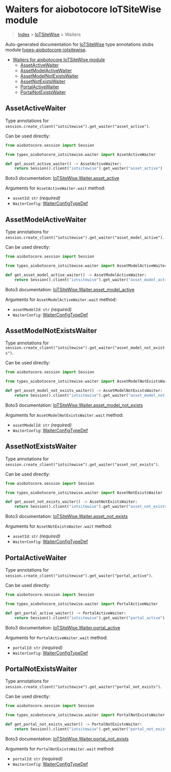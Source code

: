 <a id="waiters-for-aiobotocore-iotsitewise-module"></a>

# Waiters for aiobotocore IoTSiteWise module

> [Index](../README.md) > [IoTSiteWise](./README.md) > Waiters

Auto-generated documentation for
[IoTSiteWise](https://boto3.amazonaws.com/v1/documentation/api/latest/reference/services/iotsitewise.html#IoTSiteWise)
type annotations stubs module
[types-aiobotocore-iotsitewise](https://pypi.org/project/types-aiobotocore-iotsitewise/).

- [Waiters for aiobotocore IoTSiteWise module](#waiters-for-aiobotocore-iotsitewise-module)
  - [AssetActiveWaiter](#assetactivewaiter)
  - [AssetModelActiveWaiter](#assetmodelactivewaiter)
  - [AssetModelNotExistsWaiter](#assetmodelnotexistswaiter)
  - [AssetNotExistsWaiter](#assetnotexistswaiter)
  - [PortalActiveWaiter](#portalactivewaiter)
  - [PortalNotExistsWaiter](#portalnotexistswaiter)

<a id="assetactivewaiter"></a>

## AssetActiveWaiter

Type annotations for
`session.create_client("iotsitewise").get_waiter("asset_active")`.

Can be used directly:

```python
from aiobotocore.session import Session

from types_aiobotocore_iotsitewise.waiter import AssetActiveWaiter

def get_asset_active_waiter() -> AssetActiveWaiter:
    return Session().client("iotsitewise").get_waiter("asset_active")
```

Boto3 documentation:
[IoTSiteWise.Waiter.asset_active](https://boto3.amazonaws.com/v1/documentation/api/latest/reference/services/iotsitewise.html#IoTSiteWise.Waiter.AssetActive)

Arguments for `AssetActiveWaiter.wait` method:

- `assetId`: `str` *(required)*
- `WaiterConfig`: [WaiterConfigTypeDef](./type_defs.md#waiterconfigtypedef)

<a id="assetmodelactivewaiter"></a>

## AssetModelActiveWaiter

Type annotations for
`session.create_client("iotsitewise").get_waiter("asset_model_active")`.

Can be used directly:

```python
from aiobotocore.session import Session

from types_aiobotocore_iotsitewise.waiter import AssetModelActiveWaiter

def get_asset_model_active_waiter() -> AssetModelActiveWaiter:
    return Session().client("iotsitewise").get_waiter("asset_model_active")
```

Boto3 documentation:
[IoTSiteWise.Waiter.asset_model_active](https://boto3.amazonaws.com/v1/documentation/api/latest/reference/services/iotsitewise.html#IoTSiteWise.Waiter.AssetModelActive)

Arguments for `AssetModelActiveWaiter.wait` method:

- `assetModelId`: `str` *(required)*
- `WaiterConfig`: [WaiterConfigTypeDef](./type_defs.md#waiterconfigtypedef)

<a id="assetmodelnotexistswaiter"></a>

## AssetModelNotExistsWaiter

Type annotations for
`session.create_client("iotsitewise").get_waiter("asset_model_not_exists")`.

Can be used directly:

```python
from aiobotocore.session import Session

from types_aiobotocore_iotsitewise.waiter import AssetModelNotExistsWaiter

def get_asset_model_not_exists_waiter() -> AssetModelNotExistsWaiter:
    return Session().client("iotsitewise").get_waiter("asset_model_not_exists")
```

Boto3 documentation:
[IoTSiteWise.Waiter.asset_model_not_exists](https://boto3.amazonaws.com/v1/documentation/api/latest/reference/services/iotsitewise.html#IoTSiteWise.Waiter.AssetModelNotExists)

Arguments for `AssetModelNotExistsWaiter.wait` method:

- `assetModelId`: `str` *(required)*
- `WaiterConfig`: [WaiterConfigTypeDef](./type_defs.md#waiterconfigtypedef)

<a id="assetnotexistswaiter"></a>

## AssetNotExistsWaiter

Type annotations for
`session.create_client("iotsitewise").get_waiter("asset_not_exists")`.

Can be used directly:

```python
from aiobotocore.session import Session

from types_aiobotocore_iotsitewise.waiter import AssetNotExistsWaiter

def get_asset_not_exists_waiter() -> AssetNotExistsWaiter:
    return Session().client("iotsitewise").get_waiter("asset_not_exists")
```

Boto3 documentation:
[IoTSiteWise.Waiter.asset_not_exists](https://boto3.amazonaws.com/v1/documentation/api/latest/reference/services/iotsitewise.html#IoTSiteWise.Waiter.AssetNotExists)

Arguments for `AssetNotExistsWaiter.wait` method:

- `assetId`: `str` *(required)*
- `WaiterConfig`: [WaiterConfigTypeDef](./type_defs.md#waiterconfigtypedef)

<a id="portalactivewaiter"></a>

## PortalActiveWaiter

Type annotations for
`session.create_client("iotsitewise").get_waiter("portal_active")`.

Can be used directly:

```python
from aiobotocore.session import Session

from types_aiobotocore_iotsitewise.waiter import PortalActiveWaiter

def get_portal_active_waiter() -> PortalActiveWaiter:
    return Session().client("iotsitewise").get_waiter("portal_active")
```

Boto3 documentation:
[IoTSiteWise.Waiter.portal_active](https://boto3.amazonaws.com/v1/documentation/api/latest/reference/services/iotsitewise.html#IoTSiteWise.Waiter.PortalActive)

Arguments for `PortalActiveWaiter.wait` method:

- `portalId`: `str` *(required)*
- `WaiterConfig`: [WaiterConfigTypeDef](./type_defs.md#waiterconfigtypedef)

<a id="portalnotexistswaiter"></a>

## PortalNotExistsWaiter

Type annotations for
`session.create_client("iotsitewise").get_waiter("portal_not_exists")`.

Can be used directly:

```python
from aiobotocore.session import Session

from types_aiobotocore_iotsitewise.waiter import PortalNotExistsWaiter

def get_portal_not_exists_waiter() -> PortalNotExistsWaiter:
    return Session().client("iotsitewise").get_waiter("portal_not_exists")
```

Boto3 documentation:
[IoTSiteWise.Waiter.portal_not_exists](https://boto3.amazonaws.com/v1/documentation/api/latest/reference/services/iotsitewise.html#IoTSiteWise.Waiter.PortalNotExists)

Arguments for `PortalNotExistsWaiter.wait` method:

- `portalId`: `str` *(required)*
- `WaiterConfig`: [WaiterConfigTypeDef](./type_defs.md#waiterconfigtypedef)
